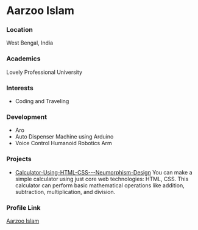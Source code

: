 # Aarzoo Islam

### Location

West Bengal, India

### Academics

Lovely Professional University 

### Interests

- Coding and Traveling 

### Development

- Aro
- Auto Dispenser Machine using Arduino
- Voice Control Humanoid Robotics Arm

### Projects

- [Calculator-Using-HTML-CSS---Neumorphism-Design](https://github.com/Aarzoo75/Calculator-Using-HTML-CSS---Neumorphism-Design) You can make a simple calculator using just core web technologies: HTML, CSS. This calculator can perform basic mathematical operations like addition, subtraction, multiplication, and division.

### Profile Link

[Aarzoo Islam](https://github.com/Aarzoo75)

